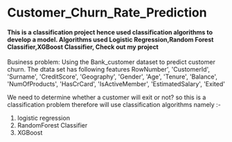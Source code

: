 # Customer_Churn_Rate_Prediction
#### This is a classification project hence used classification algorithms to develop a model. Algorithms used Logistic Regression,Random Forest Classifier,XGBoost Classifier, Check out my project

Business problem: 
Using the Bank_customer  dataset to predict customer churn. The dtata set has following features RowNumber', 'CustomerId', 'Surname', 'CreditScore', 'Geography',
'Gender', 'Age', 'Tenure', 'Balance', 'NumOfProducts', 'HasCrCard',
'IsActiveMember', 'EstimatedSalary', 'Exited'

We need to determine whether a customer will exit or not? so this is a classification problem therefore will use classification
algorithms namely :-
1. logistic regression
2. RandomForest Classifier
3. XGBoost 
